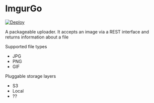 # ImgurGo

[![Deploy](https://www.herokucdn.com/deploy/button.png)](https://heroku.com/deploy?template=https://github.com/gophergala/ImgurGo)

A packageable uploader. It accepts an image via a REST interface and returns information about a file

Supported file types
- JPG
- PNG
- GIF

Pluggable storage layers
- S3
- Local
- ??

